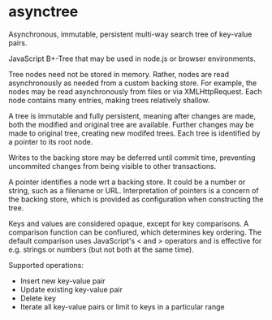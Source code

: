 # asynctree

Asynchronous, immutable, persistent multi-way search tree of key-value pairs.

JavaScript B+-Tree that may be used in node.js or browser environments.

Tree nodes need not be stored in memory. Rather, nodes are read asynchronously as needed from a custom
backing store. For example, the nodes may be read asynchronously from files or via XMLHttpRequest.
Each node contains many entries, making trees relatively shallow.

A tree is immutable and fully persistent, meaning after changes are made, both the modified
and original tree are available. Further changes may be made to original tree, creating new
modifed trees. Each tree is identified by a pointer to its root node.

Writes to the backing store may be deferred until commit time, preventing uncommited changes
from being visible to other transactions.

A pointer identifies a node wrt a backing store. It could be a number or string, such as a
filename or URL. Interpretation of pointers is a concern of the backing store, which is
provided as configuration when constructing the tree.

Keys and values are considered opaque, except for key comparisons. A comparison function can be confiured,
which determines key ordering. The default comparison uses JavaScript's < and > operators
and is effective for e.g. strings or numbers (but not both at the same time).

Supported operations:
* Insert new key-value pair
* Update existing key-value pair
* Delete key
* Iterate all key-value pairs or limit to keys in a particular range
